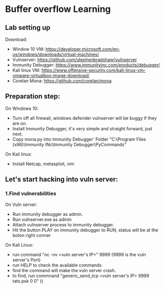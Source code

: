 # Buffer overflow Learning 


## Lab setting up

Download:
- Window 10 VM: https://developer.microsoft.com/en-us/windows/downloads/virtual-machines/
- Vulnserver: https://github.com/stephenbradshaw/vulnserver
- Immunity Debugger: https://www.immunityinc.com/products/debugger/
- Kali linux VM: https://www.offensive-security.com/kali-linux-vm-vmware-virtualbox-image-download/
- Corelan Mona: https://github.com/corelan/mona




## Preparation step: 
  On Windows 10: 
  - Turn off all firewall, windows defender vulnserver will be buggy if they are on.
  - Install Immunity Debugger, it's very simple and straight forward, just next.
  - Copy mona.py into Immunity Debugger' Folder "C:\Program Files (x86)\Immunity INc\Immunity Debugger\PyCommands"
  
  On Kali linux:
  - Install Netcap, metasploit, vim
  
  
 ## Let's start hacking into vuln server:
 
 
### 1.Find vulnerabilities
On Vuln server:
- Run immunity debugger as admin.
- Run vulnserver.exe as admin
- Attach vulnserver process to immunity debugger.
- Hit the button PLAY on immunity debugger to RUN, status will be at the boton right conner

On Kali Linux:
- run command "nc -nv <vuln server's IP>" 9999 (9999 is the vuln server's Port)
- run HELP to check the available commands
- find the command will make the vuln server crash.
- to find, run commnand "generic_send_tcp <vuln server's IP> 9999 tats.psk 0 0" ()

